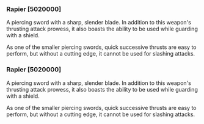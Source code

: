 ### Rapier [5020000]

A piercing sword with a sharp, slender blade. In addition to this weapon's thrusting attack prowess, it also boasts the ability to be used while guarding with a shield.

As one of the smaller piercing swords, quick successive thrusts are easy to perform, but without a cutting edge, it cannot be used for slashing attacks.### Rapier [5020000]

A piercing sword with a sharp, slender blade. In addition to this weapon's thrusting attack prowess, it also boasts the ability to be used while guarding with a shield.

As one of the smaller piercing swords, quick successive thrusts are easy to perform, but without a cutting edge, it cannot be used for slashing attacks.